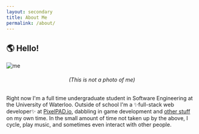 ```yaml
---
layout: secondary
title: About Me
permalink: /about/
---
```


## **🌎 Hello!**

![me](/assets/images/maybeme.jpg)
<h6 style="text-align: center;"> (This is not a photo of me) </h6>

Right now I'm a full time undergraduate student in Software Engineering at the University of Waterloo. Outside of school I'm a ✨full-stack web developer✨ at [PixelPAD.io](https://pixelpad.io), dabbling in game development and [other stuff](https://github.com/r-k-g) on my own time. In the small amount of time not taken up by the above, I cycle, play music, and sometimes even interact with other people.
